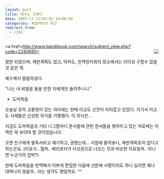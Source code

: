 ```yaml
---
layout: post
title: 예수는 신화다
date: 2003-11-21T05:02:19+00:00
categories: 북컬렉터의-최근
redirect_from:
  - /199
---
```


<a href=http://www.bandibook.com/search/subject_view.php?code=2240680><img src=http://www.bandibook.com/largeimage/2240680.jpg border=0 align=right></a>

절판 되었으며, 재판계획도 없고, 아마도, 헌책방이외의 장소에서는 더이상 구할수 없을 것 같은 책.

예수께서 말씀하셨다.

"나는 내 비밀을 들을 만한 자에게만 들려주나니."

- 도마복음

오늘날 로마 교황청이 있는 자리에는 한때 이교도 신전이 자리잡고 있었다. 거기서 이교도 사제들은 신성한 의식을 거행했다. 이 의식은...

지금도 도마복음과 기타 나그함마디 문서들에 관한 원서들을 쌓아두고 있는 저로써는 이책은 꼭 보아야 할 것이었습니다.

오랜 친구에게 필독서라고 얘기하고, 권했는데... 서점에 물어보니, 재판계획조차 없다고 하는군요. (이유가.. 뭘까.. 해리포터가 다섯권으로 나오는 것과 비슷한 이유일까.. 아니면 누군가의 압박?)

한때 도마복음을 번역해서 이쁘게 편집한 다음에 신문에 서평이라도 하나 실리면 꽤나 대박나지 않을까.. 라는 생각도 했었어요. ^^
